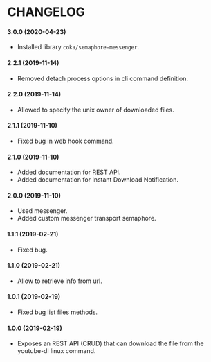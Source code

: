 CHANGELOG
=========

#### 3.0.0 (2020-04-23)

* Installed library `coka/semaphore-messenger`.

#### 2.2.1 (2019-11-14)

* Removed detach process options in cli command definition.

#### 2.2.0 (2019-11-14)

* Allowed to specify the unix owner of downloaded files.

#### 2.1.1 (2019-11-10)

* Fixed bug in web hook command.

#### 2.1.0 (2019-11-10)

* Added documentation for REST API.
* Added documentation for Instant Download Notification.

#### 2.0.0 (2019-11-10)

* Used messenger.
* Added custom messenger transport semaphore.

#### 1.1.1 (2019-02-21)

* Fixed bug.

#### 1.1.0 (2019-02-21)

* Allow to retrieve info from url.

#### 1.0.1 (2019-02-19)

* Fixed bug list files methods.

#### 1.0.0 (2019-02-19)

* Exposes an REST API (CRUD) that can download the file from the youtube-dl linux command.
